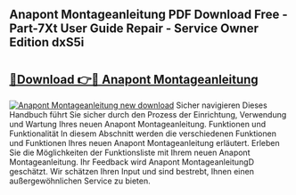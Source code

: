 ## Anapont Montageanleitung PDF Download Free - Part-7Xt User Guide Repair - Service Owner Edition dxS5i

# <h2><a href="http://df8050n.blite.top/?on=Anapont+Montageanleitung">🔗Download 👉🔴 Anapont Montageanleitung</a></h2>

[![Anapont Montageanleitung new download](https://i.imgur.com/lujVjoI.png)](http://df8050n.blite.top/?on=Anapont+Montageanleitung)
Sicher navigieren Dieses Handbuch führt Sie sicher durch den Prozess der Einrichtung, Verwendung und Wartung Ihres neuen Anapont Montageanleitung. Funktionen und Funktionalität In diesem Abschnitt werden die verschiedenen Funktionen und Funktionen Ihres neuen Anapont Montageanleitung erläutert. Erleben Sie die Möglichkeiten der Funktionsliste mit Ihrem neuen Anapont Montageanleitung. Ihr Feedback wird Anapont MontageanleitungD geschätzt. Wir schätzen Ihren Input und sind bestrebt, Ihnen einen außergewöhnlichen Service zu bieten.
